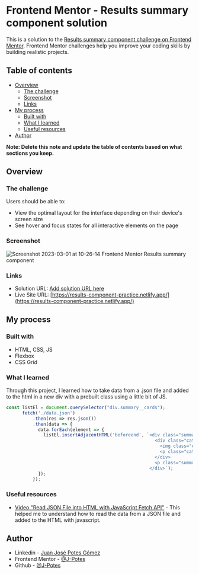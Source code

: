 # Frontend Mentor - Results summary component solution

This is a solution to the [Results summary component challenge on Frontend Mentor](https://www.frontendmentor.io/challenges/results-summary-component-CE_K6s0maV). Frontend Mentor challenges help you improve your coding skills by building realistic projects. 

## Table of contents

- [Overview](#overview)
  - [The challenge](#the-challenge)
  - [Screenshot](#screenshot)
  - [Links](#links)
- [My process](#my-process)
  - [Built with](#built-with)
  - [What I learned](#what-i-learned)
  - [Useful resources](#useful-resources)
- [Author](#author)

**Note: Delete this note and update the table of contents based on what sections you keep.**

## Overview

### The challenge

Users should be able to:

- View the optimal layout for the interface depending on their device's screen size
- See hover and focus states for all interactive elements on the page

### Screenshot

![Screenshot 2023-03-01 at 10-26-14 Frontend Mentor Results summary component](https://user-images.githubusercontent.com/119544731/222184919-e5b077d6-b20d-4a1b-9f93-f54ad2cf34d8.png)

### Links

- Solution URL: [Add solution URL here](https://your-solution-url.com)
- Live Site URL: [https://results-component-practice.netlify.app/](https://results-component-practice.netlify.app/)

## My process

### Built with

- HTML, CSS, JS
- Flexbox
- CSS Grid

### What I learned

Through this project, I learned how to take data from a .json file and added to the html in a new div with a prebuilt class using a little bit of JS.

```js
const listEl = document.querySelector("div.summary__cards");
      fetch('./data.json')
          .then(res => res.json())
          .then(data => {
            data.forEach(element => {
              listEl.insertAdjacentHTML('beforeend', `<div class="summary__category">
                                                        <div class="category__title">
                                                          <img class="category__title--icon" src="${element.icon}" alt="icon">
                                                          <p class="category__title--name">${element.category}</p>
                                                        </div>
                                                        <p class="summary__category--score">${element.score}<span> / 100</span></p>
                                                      </div>`);
            });
          });
```

### Useful resources

- [Video "Read JSON File into HTML with JavaScript Fetch API"](https://www.youtube.com/watch?v=Oage6H4GX2o) - This helped me to understand how to read the data from a JSON file and added to the HTML with javascript.

## Author

- Linkedin - [Juan José Potes Gómez](https://www.linkedin.com/in/juan-jose-potes-gomez/)
- Frontend Mentor - [@J-Potes](https://www.frontendmentor.io/profile/J-Potes)
- Github - [@J-Potes](https://github.com/J-Potes)
